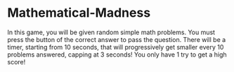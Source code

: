 # Mathematical-Madness
In this game, you will be given random simple math problems. You must press the button of the correct answer to pass the question. There will be a timer, starting from 10 seconds, that will progressively get smaller every 10 problems answered, capping at 3 seconds! You only have 1 try to get a high score!
